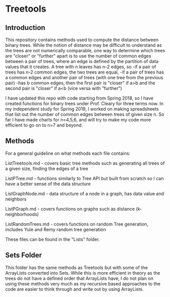# Treetools

## Introduction
This repository contains methods used to compute the distance between binary trees. While the notion of distance may be difficult to understand as the trees are not numerically comparable, one way to determine which trees are "closer" or "further" apart is to use the number of common edges between a pair of trees, where an edge is defined by the partition of data values that it creates. A tree with n leaves has n-2 edges, so
-if a pair of trees has n-2 common edges, the two trees are equal,
-if a pair of trees has a common edges and another pair of trees (with one tree from the previous pair)
-has b common edges, then the first pair is "closer" if a>b and the second pair is "closer" if a<b (vice versa with "further")

I have updated this repo with code starting from Spring 2018, so I have created functions for binary trees under Prof. Cleary for three terms now. In my independent study for Spring 2019, I worked on making spreadsheets that list out the number of common edges between trees of given size n. So far I have made charts for n=4,5,6, and will try to make my code more efficient to go on to n=7 and beyond. 

## Methods

For a general guideline on what methods each file contains:

ListTreetools.md - covers basic tree methods such as generating all trees of a given size, finding the edges of a tree

ListPTree.md - functions similarly to Tree API but built from scratch so I can have a better sense of the data structure

ListGraphNode.md - data structure of a node in a graph, has data value and neighbors

ListPGraph.md - covers functions on graphs such as distance (k-neighborhoods)

ListRandomTrees.md - covers functions on random Tree generation, includes Yule and Remy random tree generation 

These files can be found in the "Lists" folder.

## Sets Folder

This folder has the same methods as Treetools but with some of the ArrayLists converted into Sets. While this is more efficient in theory as the trees do not have a defined order that ArrayLists have, I do not plan on using these methods very much as my recursive based approaches to the code are easier to think through and write out by using ArrayLists.

